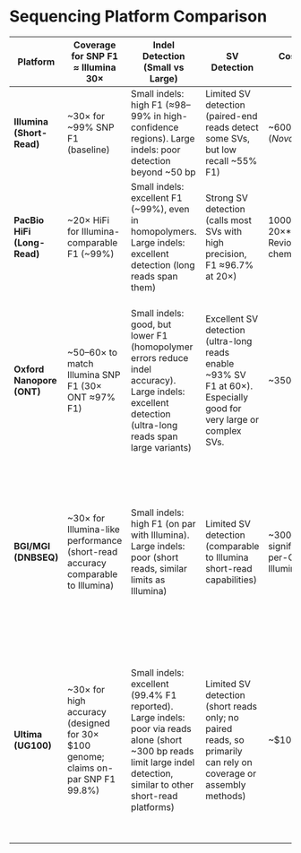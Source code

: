 # Sequencing Platform Comparison

| Platform            | Coverage for SNP F1 ≈ Illumina 30× | Indel Detection (Small vs Large) | SV Detection | Cost per Genome (2024) | Projected Cost (2029) | Strengths & Weaknesses |
|---------------------|----------------------------------|--------------------------------|-------------|----------------------|---------------------|-----------------------|
| **Illumina (Short-Read)** | ~30× for ~99% SNP F1 (baseline) | Small indels: high F1 (≈98–99% in high-confidence regions). Large indels: poor detection beyond ~50 bp | Limited SV detection (paired-end reads detect some SVs, but low recall ~55% F1) | ~$600 (30× WGS) (NovaSeq X optics ~$200) | ~$100–200 (aiming for ~$100 genome) | **Strengths:** High per-base accuracy (Q30+), mature pipelines for SNP/indels. **Weaknesses:** Short reads miss many SVs and complex variants; variant calling accuracy drops in repetitive/hard regions. |
| **PacBio HiFi (Long-Read)** | ~20× HiFi for Illumina-comparable F1 (~99%) | Small indels: excellent F1 (~99%), even in homopolymers. Large indels: excellent detection (long reads span them) | Strong SV detection (calls most SVs with high precision, F1 ≈96.7% at 20×) | $1000 (30×); *$500 at 20×* with new Revio+SPRQ chemistry | ~$300–500 (expected with higher throughput) | **Strengths:** Long and highly accurate reads (15–20 kb) yield best-in-class small and large variant accuracy. Captures complex variants and SVs missed by short reads. **Weaknesses:** Higher cost (though falling), lower throughput than short-read platforms; longer turnaround. |
| **Oxford Nanopore (ONT)** | ~50–60× to match Illumina SNP F1 (30× ONT ≈97% F1) | Small indels: good, but lower F1 (homopolymer errors reduce indel accuracy). Large indels: excellent detection (ultra-long reads span large variants) | Excellent SV detection (ultra-long reads enable ~93% SV F1 at 60×). Especially good for very large or complex SVs. | ~$350–$500 (30× WGS) | ~$100–150 (planned higher yields) | **Strengths:** Longest reads (up to Mb) for resolving large SVs and haplotype phasing; real-time sequencing; also detects methylation directly. **Weaknesses:** Raw read accuracy lower (~99% per read with newest chemistry, improved but slightly below HiFi), requiring higher coverage for equal SNP/indel precision. Indel errors (esp. homopolymers) persist, though new R10.4 pores and basecallers mitigate this. |
| **BGI/MGI (DNBSEQ)** | ~30× for Illumina-like performance (short-read accuracy comparable to Illumina) | Small indels: high F1 (on par with Illumina). Large indels: poor (short reads, similar limits as Illumina) | Limited SV detection (comparable to Illumina short-read capabilities) | ~$300–$600 (30× WGS; significantly lower per-Gb cost than Illumina) | ~$100 (high-throughput platforms enable ~$100 genome) | **Strengths:** Similar data quality and accuracy as Illumina, but lower sequencing cost per gigabase (e.g. ~$6/Gb vs $10+/Gb Illumina). Emerging ultra-high-throughput sequencers (T20×2) can do 30× <$100. **Weaknesses:** Short reads share Illumina’s limitations in SV/large indel detection; global adoption limited by patent/export issues rather than technical performance. |
| **Ultima (UG100)** | ~30× for high accuracy (designed for 30× $100 genome; claims on-par SNP F1 99.8%) | Small indels: excellent (99.4% F1 reported). Large indels: poor via reads alone (short ~300 bp reads limit large indel detection, similar to other short-read platforms) | Limited SV detection (short reads only; no paired reads, so primarily can rely on coverage or assembly methods) | ~$100 (30× WGS) | ~$50 (projected with increased throughput) | **Strengths:** Ultra-high throughput ($1 per Gb) enables ~$100 genomes, with accuracy comparable to Illumina for SNVs/indels. Uses novel flow-based sequencing on a spinning silicon wafer for low reagent cost. **Weaknesses:** Reads ~300 bp (short-read limitations for SVs and repeat resolution). New platform — fewer established workflows and possible unknown biases; currently single-end reads (lack paired-end context for structural variant inference). |
